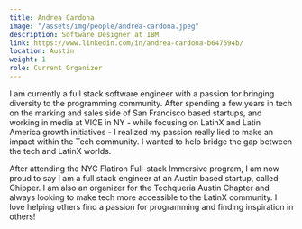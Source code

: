 ```yaml
---
title: Andrea Cardona
image: "/assets/img/people/andrea-cardona.jpeg"
description: Software Designer at IBM
link: https://www.linkedin.com/in/andrea-cardona-b647594b/
location: Austin
weight: 1
role: Current Organizer
---
```


I am currently a full stack software engineer with a passion for bringing diversity to the programming community. After spending a few years in tech on the marking and sales side of San Francisco based startups, and working in media at VICE in NY - while focusing on LatinX and Latin America growth initiatives - I realized my passion really lied to make an impact within the Tech community. I wanted to help bridge the gap between the tech and LatinX worlds.

After attending the NYC Flatiron Full-stack Immersive program, I am now proud to say I am a full stack engineer at an Austin based startup, called Chipper. I am also an organizer for the Techqueria Austin Chapter and always looking to make tech more accessible to the LatinX community. I love helping others find a passion for programming and finding inspiration in others!
